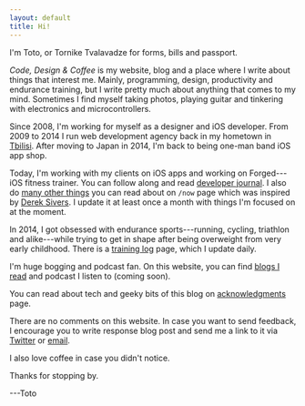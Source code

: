```yaml
---
layout: default
title: Hi!
---
```


I'm Toto, or Tornike Tvalavadze for forms, bills and passport.

<i>Code, Design &amp; Coffee</i> is my website, blog and a place where I write about things that interest me. Mainly, programming, design, productivity and endurance training, but I write pretty much about anything that comes to my mind. Sometimes I find myself taking photos, playing guitar and tinkering with electronics and microcontrollers.

Since 2008, I'm working for myself as a designer and iOS developer. From 2009 to 2014 I run web development agency back in my hometown in [Tbilisi][tbi]. After moving to Japan in 2014, I'm back to being one-man band iOS app shop.

Today, I'm working with my clients on iOS apps and working on Forged---iOS fitness trainer. You can follow along and read [developer journal][fg]. I also do [many other things](/now) you can read about on `/now` page which was inspired by [Derek Sivers][ds]. I update it at least once a month with things I'm focused on at the moment.

In 2014, I got obsessed with endurance sports---running, cycling, triathlon and alike---while trying to get in shape after being overweight from very early childhood. There is a [training log][tl] page, which I update daily.

I'm huge bogging and podcast fan. On this website, you can find [blogs I read][br] and podcast I listen to (coming soon).

You can read about tech and geeky bits of this blog on [acknowledgments][ap] page.

There are no comments on this website. In case you want to send feedback, I encourage you to write response blog post and send me a link to it via [Twitter](//twitter.com/totocaster) or [email](mailto:hello@codedesigncoffee.net).

I also love coffee in case you didn't notice.

Thanks for stopping by.

---Toto

[tbi]:https://en.wikipedia.org/wiki/Tbilisi
[con]:http://totocaster.com/work
[fg]:/topic/forged
[ap]:/acknowledgments-privacy
[tl]:/training
[br]:/blogroll
[ds]:http://sivers.org/now
